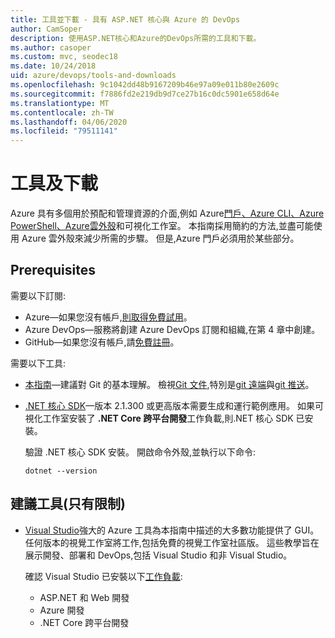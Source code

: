 ```yaml
---
title: 工具並下載 - 具有 ASP.NET 核心與 Azure 的 DevOps
author: CamSoper
description: 使用ASP.NET核心和Azure的DevOps所需的工具和下載。
ms.author: casoper
ms.custom: mvc, seodec18
ms.date: 10/24/2018
uid: azure/devops/tools-and-downloads
ms.openlocfilehash: 9c1042dd48b9167209b46e97a09e011b80e2609c
ms.sourcegitcommit: f7886fd2e219db9d7ce27b16c0dc5901e658d64e
ms.translationtype: MT
ms.contentlocale: zh-TW
ms.lasthandoff: 04/06/2020
ms.locfileid: "79511141"
---
```

# <a name="tools-and-downloads"></a>工具及下載

Azure 具有多個用於預配和管理資源的介面,例如 Azure[門戶](https://portal.azure.com)[、Azure CLI、Azure](/cli/azure/) [PowerShell、Azure](/powershell/azure/overview)[雲外殼](https://shell.azure.com/bash)和可視化工作室。 本指南採用簡約的方法,並盡可能使用 Azure 雲外殼來減少所需的步驟。 但是,Azure 門戶必須用於某些部分。

## <a name="prerequisites"></a>Prerequisites

需要以下訂閱:

* Azure&mdash;如果您沒有帳戶,[則取得免費試用](https://azure.microsoft.com/free/)。
* Azure DevOps&mdash;服務將創建 Azure DevOps 訂閱和組織,在第 4 章中創建。
* GitHub&mdash;如果您沒有帳戶,請[免費註冊](https://github.com/join)。

需要以下工具:

* [本指南](https://git-scm.com/downloads)&mdash;建議對 Git 的基本理解。 檢視[Git 文件](https://git-scm.com/doc),特別是[git 遠端](https://git-scm.com/docs/git-remote)與[git 推送](https://git-scm.com/docs/git-push)。
* [.NET 核心 SDK](https://dotnet.microsoft.com/download/)&mdash;版本 2.1.300 或更高版本需要生成和運行範例應用。 如果可視化工作室安裝了 **.NET Core 跨平台開發**工作負載,則.NET 核心 SDK 已安裝。

    驗證 .NET 核心 SDK 安裝。 開啟命令外殼,並執行以下命令:

    ```dotnetcli
    dotnet --version
    ```

## <a name="recommended-tools-windows-only"></a>建議工具(只有限制)

* [Visual Studio](https://visualstudio.microsoft.com)強大的 Azure 工具為本指南中描述的大多數功能提供了 GUI。 任何版本的視覺工作室將工作,包括免費的視覺工作室社區版。 這些教學旨在展示開發、部署和 DevOps,包括 Visual Studio 和非 Visual Studio。

  確認 Visual Studio 已安裝以下[工作負載](/visualstudio/install/modify-visual-studio):

  * ASP.NET 和 Web 開發
  * Azure 開發
  * .NET Core 跨平台開發
